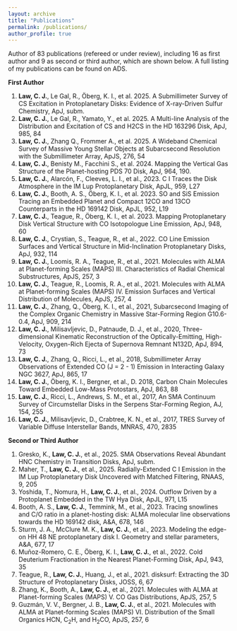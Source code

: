 ```yaml
---
layout: archive
title: "Publications"
permalink: /publications/
author_profile: true
---
```


Author of 83 publications (refereed or under review), including 16 as first author and 9 as second or third author, which are shown below. A full listing of my publications can be found on <a href="https://ui.adsabs.harvard.edu/user/libraries/BR8acQNQQKOJKcsn8H3uVg" style="text-decoration:none">ADS</a>.

<b>First Author</b>
<ol>
  <li><b>Law, C. J.</b>, Le Gal, R., Öberg, K. I., et al. 2025. A Submillimeter Survey of CS Excitation in Protoplanetary Disks: Evidence of X-ray-Driven Sulfur Chemistry, ApJ, subm.</li>
  <li><b>Law, C. J.</b>, Le Gal, R., Yamato, Y., et al. 2025. A Multi-line Analysis of the Distribution and Excitation of CS and H2CS in the HD 163296 Disk, ApJ, 985, 84</li>
  <li><b>Law, C. J.</b>, Zhang Q., Frommer A., et al. 2025. A Wideband Chemical Survey of Massive Young Stellar Objects at Subarcsecond Resolution with the Submillimeter Array, ApJS, 276, 54</li>
  <li><b>Law, C. J.</b>, Benisty M., Facchini S., et al. 2024. Mapping the Vertical Gas Structure of the Planet-hosting PDS 70 Disk, ApJ, 964, 190.</li>
  <li><b>Law, C. J.</b>, Alarcón, F., Cleeves, L. I., et al., 2023. C I Traces the Disk Atmosphere in the IM Lup Protoplanetary Disk, ApJL, 959, L27</li>
  <li><b>Law, C. J.</b>, Booth, A. S., Öberg, K. I., et al. 2023. SO and SiS Emission Tracing an Embedded Planet and Compact 12CO and 13CO Counterparts in the HD 169142 Disk, ApJL, 952, L19</li>
  <li><b>Law, C. J.</b>, Teague, R., Öberg, K. I., et al. 2023. Mapping Protoplanetary Disk Vertical Structure with CO Isotopologue Line Emission, ApJ, 948, 60</li>
  <li><b>Law, C. J.</b>, Crystian, S., Teague, R., et al., 2022. CO Line Emission Surfaces and Vertical Structure in Mid-Inclination Protoplanetary Disks, ApJ, 932, 114</li>
  <li><b>Law, C. J.</b>, Loomis, R. A., Teague, R., et al., 2021. Molecules with ALMA at Planet-forming Scales (MAPS) III. Characteristics of Radial Chemical Substructures, ApJS, 257, 3</li>
  <li><b>Law, C. J.</b>, Teague, R., Loomis, R. A., et al., 2021. Molecules with ALMA at Planet-forming Scales (MAPS) IV. Emission Surfaces and Vertical Distribution of Molecules, ApJS, 257, 4</li>
  <li><b>Law, C. J.</b>, Zhang, Q., Öberg, K. I., et al., 2021, Subarcsecond Imaging of the Complex Organic Chemistry in Massive Star-Forming Region G10.6-0.4, ApJ, 909, 214</li>
  <li><b>Law, C. J.</b>, Milisavljevic, D., Patnaude, D. J., et al., 2020, Three-dimensional Kinematic Reconstruction of the Optically-Emitting, High-Velocity, Oxygen-Rich Ejecta of Supernova Remnant N132D, ApJ, 894, 73</li>
  <li><b>Law, C. J.</b>, Zhang, Q., Ricci, L., et al., 2018, Submillimeter Array Observations of Extended CO (J = 2 - 1) Emission in Interacting Galaxy NGC 3627, ApJ, 865, 17</li>
  <li><b>Law, C. J.</b>, Öberg, K. I., Bergner, et al., D. 2018, Carbon Chain Molecules Toward Embedded Low-Mass Protostars, ApJ, 863, 88</li>
  <li><b>Law, C. J.</b>, Ricci, L., Andrews, S. M., et al., 2017, An SMA Continuum Survey of Circumstellar Disks in the Serpens Star-Forming Region, AJ, 154, 255</li>
  <li><b>Law, C. J.</b>, Milisavljevic, D., Crabtree, K. N., et al., 2017, TRES Survey of Variable Diffuse Interstellar Bands, MNRAS, 470, 2835</li>
</ol>

<b>Second or Third Author</b>
<ol>
    <li>Gresko, K., <b>Law, C. J.</b>, et al., 2025. SMA Observations Reveal Abundant HNC Chemistry in Transition Disks, ApJ, subm.</li>
    <li>Maher, T., <b>Law, C. J.</b>, et al., 2025. Radially-Extended C I Emission in the IM Lup Protoplanetary Disk Uncovered with Matched Filtering, RNAAS, 9, 205</li>
    <li>Yoshida, T., Nomura, H., <b>Law, C. J.</b>, et al., 2024. Outflow Driven by a Protoplanet Embedded in the TW Hya Disk, ApJL, 971, L15</li>
    <li>Booth, A. S., <b>Law, C. J.</b>, Temmink, M., et al., 2023. Tracing snowlines and C/O ratio in a planet-hosting disk: ALMA molecular line observations towards the HD 169142 disk, A&A, 678, 146</li>
  <li>Sturm, J. A., McClure M. K., <b>Law, C. J.</b>, et al., 2023. Modeling the edge-on HH 48 NE protoplanetary disk I. Geometry and stellar parameters, A&A, 677, 17</li>
  <li>Muñoz-Romero, C. E., Öberg, K. I., <b>Law, C. J.</b>, et al., 2022. Cold Deuterium Fractionation in the Nearest Planet-Forming Disk, ApJ, 943, 35</li>
  <li>Teague, R., <b>Law, C. J.</b>, Huang, J., et al., 2021. disksurf: Extracting the 3D Structure of Protoplanetary Disks, JOSS, 6, 67</li>
  <li>Zhang, K., Booth, A., <b>Law, C. J.</b>, et al., 2021. Molecules with ALMA at Planet-forming Scales (MAPS) V. CO Gas Distributions, ApJS, 257, 5</li>
  <li>Guzmán, V. V., Bergner, J. B., <b>Law, C. J.</b>, et al., 2021. Molecules with ALMA at Planet-forming Scales (MAPS) VI. Distribution of the Small Organics HCN, C<sub>2</sub>H, and H<sub>2</sub>CO, ApJS, 257, 6</li>
</ol>    

<!---
<b>Other Co-Authored Publications</b>
<ol>
  <li>Booth, A. S., Wölfer, L., Temmink, M., Evans, L., <b>Law, C. J.</b>, et al. 2025. Ice sublimation in the dynamic HD 100453 disk reveals a rich reservoir of inherited complex organics, ApJL, subm.</li>
  <li>Rampinelli, L., et al. (incl. <b>Law, C. J.</b>), 2025. Radial variations in nitrogen, carbon, and hydrogen fractionation in the PDS 70 planet-hosting disk, A&A, subm.</li>
  <li>Armitage, T., et al. (incl. <b>Law, C. J.</b>), 2025. Tracing Pebble Drift History in Two Protoplanetary Disks with CO Enhancement, ApJ, subm.</li>
  <li>Romero-Mirza, C. E., et al. (incl. <b>Law, C. J.</b>), 2025. Irradiated Chemistry in the GM Aur Transition Disk Revealed by JWST MIRI, ApJ, subm.</li>
  <li>Boyden, R. D., Emig, K. L., Ballering, N. P., <b>Law, C. J.</b>, et al., 2025. Discovery of Radio Recombination Line Emission from Proplyds in the Orion Nebula Cluster, ApJ, subm.</li>
  <li>Lewis, B. L., et al. (incl. <b>Law, C. J.</b>), 2024. Improving Undergraduate Astronomy Students' Skills with Research Literature via Accessible Summaries: A Case Study with Astrobites-based Lesson Plans, subm.</li>
  <li>Getman, K. V. et al. (incl. <b>Law, C. J.</b>), 2025. Multi-Observatory Study of Young Stellar Energetic Flares (MORYSEF): No Evidence for Abnormally Strong Stellar Magnetic Fields After Powerful X-ray Flares, ApJS, in press</li>
  <li>Evans, L., et al. (incl. <b>Law, C. J.</b>), 2025. ALMA reveals thermal and non-thermal desorption of methanol ice in the HD 100546 protoplanetary disk, A&A, in press</li>
  <li>Temmink, M., et al. (incl. <b>Law, C. J.</b>), 2025. Characterising the molecular line emission in the asymmetric Oph-IRS 48 dust trap: Temperatures, timescales, and sub-thermal excitation, A&A, 693, 101</li>
  <li>Getman, K. V., et al. (incl. <b>Law, C. J.</b>), 2024. Multi-Observatory Research of Young Stellar Energetic Flares (MORYSEF): X-ray Flare Related Phenomena and Multi-epoch Behavior. ApJ, 976, 195</li>
  <li>Bergner, J. B., et al. (incl. <b>Law, C. J.</b>), 2024. JWST ice band profiles reveal mixed ice compositions in the HH 48 NE disk. ApJ, 975, 166</li>
  <li>Booth, A. S., et al. (incl. <b>Law, C. J.</b>), 2024. Measuring the 34S and 33S isotopic ratios of volatile sulfur during planet formation. AJ, 975, 72</li>
  <li>Keyte, L., Kama, M., Booth, A. S., <b>Law, C. J.</b>, & Leemker, M. 2024. Volatile composition of the planet-hosting disk HD 169142. MNRAS, 534, 4</li>
  <li>Yamato, Y., et al. (incl. <b>Law, C. J.</b>), 2024. Detection of Dimethyl Ether in the MWC 480 Protoplanetary Disk. ApJ, ApJ, 974, 83</li>
  <li>Sturm, J. A., et al. (incl. <b>Law, C. J.</b>), 2024. A JWST/MIRI analysis of the ice distribution and PAH emission in the protoplanetary disk HH 48 NE. A&A, A&A, 689, 92</li>
  <li>Rampinelli, L., et al. (incl. <b>Law, C. J.</b>), 2024. ALMA high resolution observations unveil planet formation shaping molecular emission in the PDS 70 disk. A&A, 689, 65</li>
  <li>Tanious, M., et al. (incl. <b>Law, C. J.</b>), 2024. Anatomy of the Class I protostar L1489 IRS with NOEMA I. Disk, streamers, outflow(s) and bubbles at 3mm. A&A, 687, 92</li>
  <li>Booth, A. S., et al. (incl. <b>Law, C. J.</b>), 2024. An ALMA molecular inventory of warm Herbig Ae disks: II. Abundant complex organics and volatile sulphur in the IRS 48 disk. AJ, 167, 165</li>
  <li>Booth, A. S., et al. (incl. <b>Law, C. J.</b>), 2024. An ALMA molecular inventory of warm Herbig Ae disks: I. Molecular rings, asymmetries and complexity in the HD 100546 disk. AJ, 167, 164</li>
  <li>Yoshida, T. C., et al. (incl. <b>Law, C. J.</b>), 2024. The First Spatially-resolved Detection of 13CN in a Protoplanetary Disk and Evidence for Complex Carbon Isotope Fractionation. ApJ, 966, 63</li>
  <li>Muñoz-Romero, C. E., et al. (incl. <b>Law, C. J.</b>), 2024. JWST-MIRI Unveils Reduced and Atypically Variable Water Vapor in the AS 209 Disk. ApJ, 964, 36</li>
  <li>Sano, H., et al. (incl. <b>Law, C. J.</b>), 2023. ALMA Observations of Supernova Remnant N49 in the Large Magellanic Cloud. II. Non-LTE Analysis of Shock-Heated Molecular Clouds. ApJ, 958, 53</li>
  <li>Sturm, J. A., et al. (incl. <b>Law, C. J.</b>), 2023. A JWST inventory of protoplanetary disk ices: The edge-on protoplanetary disk HH 48 NE, seen with the Ice Age ERS program. A&A, in press</li>
  <li>Waggoner, A. R., et al. (incl. <b>Law, C. J.</b>), 2023. MAPS. Constraining Serendipitous Time Variability in Protoplanetary Disk Molecular Ion Emission. ApJ, 956, 103</li>
  <li>Portilla-Revelo, B., et al. (incl. <b>Law, C. J.</b>), 2023. Constraining the gas distribution in the PDS 70 disc as a method to assess the effect of planet-disc interactions. A&A, 677, 76</li>
  <li>Sturm, J. A., et al. (incl. <b>Law, C. J.</b>), 2023. Modeling the edge-on HH 48 NE protoplanetary disk II. Ices and silicates. A&A, 677, 18</li>
  <li>Galloway-Sprietsma, M., et al. (incl. <b>Law, C. J.</b>), 2023. MAPS. Complex Kinematics in the AS 209 Disk Induced by a Forming Planet and Disk Winds. ApJ, 2023. ApJ, 950, 147</li>
  <li>Pegues, J., et al. (incl. <b>Law, C. J.</b>), 2023. An SMA Survey of Chemistry in Disks around Herbig AeBe Stars. ApJ, 948, 57</li>
  <li>Banovetz, J., et al. (incl. <b>Law, C. J.</b>), 2023. HST Proper Motion Measurements of Supernova Remnant N132D: Center of Expansion and Age. ApJ, 948, 33</li>
  <li>Calahan, J. K., et al. (incl. <b>Law, C. J.</b>), 2022. UV-driven Chemistry as a Signpost of Late-stage Planet Formation. Nature Astronomy, 7, 49</li>
  <li>Galván-Madrid, R., et al. (incl. <b>Law, C. J.</b>), 2022. Clustered Formation of Massive Stars within an Ionized Rotating Disk. ApJL, 942, L7</li>
  <li>Anderson, A. R., et al. (incl. <b>Law, C. J.</b>), 2022. Protostellar and Protoplanetary Disk Masses in the Serpens-Aquila Region, ApJ, 938, 55</li>
  <li>Bae, J., et al. (incl. <b>Law, C. J.</b>), 2022. Molecules with ALMA at Planet-forming Scales (MAPS). A Circumplanetary Disk Candidate in Molecular Line Emission in the AS 209 Disk, ApJL, 934, L20</li>
  <li>Sharda, P, et al. (incl. <b>Law, C. J.</b>), 2021. First extragalactic measurement of the turbulence driving parameter: ALMA observations of the star-forming region N159E in the Large Magellanic Cloud, MNRAS, 509, 2</li>
  <li>Martín Doménech, R., et al. (incl. <b>Law, C. J.</b>), 2021. Hot corino chemistry in the Class I binary source Ser-emb 11, ApJ, 923, 155</li>
  <li>Öberg K. I., et al. (incl. <b>Law, C. J.</b>), 2021. Molecules with ALMA at Planet-forming Scales (MAPS) I. Program Overview and Highlights, ApJS, 257, 1</li>
  <li>Czekala, I., et al. (incl. <b>Law, C. J.</b>), 2021. Molecules with ALMA at Planet-forming Scales (MAPS) II. CLEAN Strategies for Synthesizing Images of 257, 2</li>
  <li>Bosman, A. D., et al. (incl. <b>Law, C. J.</b>), 2021. Molecules with ALMA at Planet-forming Scales (MAPS) VII. Substellar O/H and C/H and Superstellar C/O in Planet-feeding Gas, ApJS, 257, 7</li>
  <li>Alarcón, F., et al. (incl. <b>Law, C. J.</b>), 2021. Molecules with ALMA at Planet-forming Scales (MAPS) VIII. CO Gap in AS 209-Gas Depletion or Chemical Processing?, ApJS, 257, 8</li>
  <li>Ilee, J. D., et al. (incl. <b>Law, C. J.</b>), 2021. Molecules with ALMA at Planet-forming Scales (MAPS) IX. Distribution and Properties of the Large Organic 257, 9</li>
  <li>Cataldi, G., et al. (incl. <b>Law, C. J.</b>), 2021. Molecules with ALMA at Planet-forming Scales (MAPS) X. Studying Deuteration at High Angular Resolution toward Protoplanetary Disks, ApJS, 257, 10</li>
  <li>Bergner, J. B., et al. (incl. <b>Law, C. J.</b>), 2021. Molecules with ALMA at Planet-forming Scales (MAPS) XI. CN and HCN as Tracers of Photochemistry in Disks, ApJS, 257, 11</li>  
  <li>Le Gal, R., et al. (incl. <b>Law, C. J.</b>), 2021. Molecules with ALMA at Planet-forming Scales (MAPS) XII. Inferring the C/O and S/H Ratios in Protoplanetary Disks with Sulfur Molecules, ApJS, 257, 12</li>
  <li>Aikawa, Y., et al. (incl. <b>Law, C. J.</b>), 2021. Molecules with ALMA at Planet-forming Scales (MAPS) XIII. HCO<sup>+</sup> and Disk Ionization Structure, ApJS, 257, 13</li>
  <li> Sierra, A., Pérez, L. M., Zhang, K., <b>Law, C. J.</b>, et al. Molecules with ALMA at Planet-forming Scales (MAPS) XIV. Revealing Disk Substructures in Multiwavelength Continuum Emission, ApJS, 257, 14</li>  
  <li>Bosman, A. D., et al. (incl. <b>Law, C. J.</b>), 2021. Molecules with ALMA at Planet-forming Scales (MAPS) XV. Tracing Protoplanetary Disk Structure within 20 au, ApJS, 257, 15</li>
  <li>Booth, A., et al. (incl. <b>Law, C. J.</b>), 2021. Molecules with ALMA at Planet-forming Scales (MAPS) XVI. Characterizing the Impact of the Molecular Wind on the Evolution of the HD 163296 System, ApJS, 257, 16</li>
  <li>Calahan, J., et al. (incl. <b>Law, C. J.</b>), 2021. Molecules with ALMA at Planet-forming Scales (MAPS) XVII. Determining the 2D Thermal Structure of the HD 163296 Disk, ApJS, 257, 17</li>
  <li>Teague, R., et al. (incl. <b>Law, C. J.</b>), 2021. Molecules with ALMA at Planet-forming Scales (MAPS) XVIII. Kinematic Substructures in the Disks of HD 163296 and MWC 480, ApJS, 257, 18</li>
  <li>Huang, J., et al. (incl. <b>Law, C. J.</b>), 2021. Molecules with ALMA at Planet-forming Scales (MAPS) XIX. Spiral Arms, a Tail, and Diffuse Structures Traced by CO around the GM Aur Disk, ApJS, 257, 19</li>
  <li>Schwarz, K., et al. (incl. <b>Law, C. J.</b>), 2021. Molecules with ALMA at Planet-forming Scales (MAPS) XX. The Massive Disk Around GM Aurigae, ApJS, 257, 20</li>
  <li>Sano, H., et al. (incl. <b>Law, C. J.</b>). 2020, ALMA CO Observations of Gamma-Ray Supernova Remnant N132D in the Large Magellanic Cloud: Possible Evidence for Shocked Molecular Clouds Illuminated by Cosmic-Ray Protons, ApJ, 902, 53</li>
  <li>Le Gal, R., et al. (incl. <b>Law, C. J.</b>). 2020, A 3mm chemical exploration of small organics in Class I YSOs ApJ, 898, 131</li>
</ol>

--->

<!---{% if author.googlescholar %}
  You can also find my articles on <u><a href="{{author.googlescholar}}">my Google Scholar profile</a>.</u>
{% endif %}

{% include base_path %}

{% for post in site.publications reversed %}
  {% include archive-single.html %}
{% endfor %} --->
